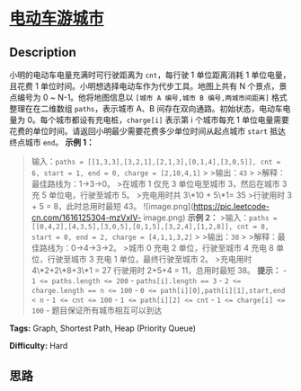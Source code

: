 # [电动车游城市][title]

## Description

小明的电动车电量充满时可行驶距离为 `cnt`，每行驶 1 单位距离消耗 1 单位电量，且花费 1 单位时间。小明想选择电动车作为代步工具。地图上共有 N
个景点，景点编号为 0 ~ N-1。他将地图信息以 `[城市 A 编号,城市 B 编号,两城市间距离]` 格式整理在在二维数组 `paths`，表示城市
A、B 间存在双向通路。初始状态，电动车电量为 0。每个城市都设有充电桩，`charge[i]` 表示第 i 个城市每充 1
单位电量需要花费的单位时间。请返回小明最少需要花费多少单位时间从起点城市 `start` 抵达终点城市 `end`。 **示例 1：**
>输入：`paths = [[1,3,3],[3,2,1],[2,1,3],[0,1,4],[3,0,5]], cnt = 6, start = 1,
end = 0, charge = [2,10,4,1]` > >输出：`43` > >解释：最佳路线为：1->3->0。 >在城市 1 仅充 3
单位电至城市 3，然后在城市 3 充 5 单位电，行驶至城市 5。 >充电用时共 3\\*10 + 5\\*1= 35 >行驶用时 3 + 5 =
8，此时总用时最短 43。 ![image.png](https://pic.leetcode-cn.com/1616125304-mzVxIV-
image.png) **示例 2：** >输入：`paths =
[[0,4,2],[4,3,5],[3,0,5],[0,1,5],[3,2,4],[1,2,8]], cnt = 8, start = 0, end =
2, charge = [4,1,1,3,2]` > >输出：`38` > >解释：最佳路线为：0->4->3->2。 >城市 0 充电 2
单位，行驶至城市 4 充电 8 单位，行驶至城市 3 充电 1 单位，最终行驶至城市 2。 >充电用时 4\\*2+2\\*8+3\\*1 = 27
>行驶用时 2+5+4 = 11，总用时最短 38。 **提示：** \- `1 <= paths.length <= 200` \-
`paths[i].length == 3` \- `2 <= charge.length == n <= 100` \- `0 <=
path[i][0],path[i][1],start,end < n` \- `1 <= cnt <= 100` \- `1 <= path[i][2]
<= cnt` \- `1 <= charge[i] <= 100` \- 题目保证所有城市相互可以到达


**Tags:** Graph, Shortest Path, Heap (Priority Queue)

**Difficulty:** Hard

## 思路

[title]: https://leetcode-cn.com/problems/DFPeFJ
